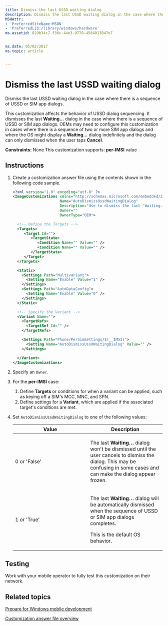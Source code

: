 ```yaml
---
title: Dismiss the last USSD waiting dialog
description: Dismiss the last USSD waiting dialog in the case where there is a sequence of USSD or SIM app dialogs.
MSHAttr:
- 'PreferredSiteName:MSDN'
- 'PreferredLib:/library/windows/hardware'
ms.assetid: 829b34c7-f36c-44e3-9770-4584013847e7


ms.date: 05/02/2017
ms.topic: article


---
```

# Dismiss the last USSD waiting dialog

Dismiss the last USSD waiting dialog in the case where there is a sequence of USSD or SIM app dialogs.

This customization affects the behavior of USSD dialog sequencing. It dismisses the last **Waiting…** dialog in the case where there is a sequence of USSD or SIM app dialogs. OEMs may need to configure this customization in cases where there is a sequence of two or more SIM app dialogs and where the OS might display a **Waiting…** dialog indefinitely and the dialog can only dismissed when the user taps **Cancel**.

<a href="" id="constraints---none"></a>**Constraints:** None
This customization supports: **per-IMSI** value

## Instructions

1. Create a customization answer file using the contents shown in the following code sample.

   ```XML
   <?xml version="1.0" encoding="utf-8" ?>
   <ImageCustomizations xmlns="http://schemas.microsoft.com/embedded/2004/10/ImageUpdate"
                        Name="AutoDismissUssdWaitingDialog"
                        Description="Use to dismiss the last 'Waiting...' dialog in cases where there is a sequence of USSD or SIM app dialogs"."
                        Owner=""
                        OwnerType="OEM">

     <!-- Define the Targets -->
     <Targets>
        <Target Id="">
           <TargetState>
              <Condition Name="" Value="" />
              <Condition Name="" Value="" />
           </TargetState>
        </Target>
     </Targets>

     <Static>
       <Settings Path="Multivariant">
         <Setting Name="Enable" Value="1" />
       </Settings>
       <Settings Path="AutoDataConfig">
         <Setting Name="Enable" Value="0" />
       </Settings>
     </Static>

     <!-- Specify the Variant -->
     <Variant Name="">
       <TargetRefs>
         <TargetRef Id="" />
       </TargetRefs>

       <Settings Path="Phone/PerSimSettings/$(__IMSI)">
         <Setting Name="AutoDismissUssdWaitingDialog" Value="" />
       </Settings>

     </Variant>
   </ImageCustomizations>
   ```

1. Specify an `Owner`.
1. For the **per-IMSI** case:

   1. Define **Targets** or conditions for when a variant can be applied, such as keying off a SIM's MCC, MNC, and SPN.
   1. Define settings for a **Variant**, which are applied if the associated target's conditions are met.

1. Set `AutoDismissUssdWaitingDialog` to one of the following values:

    <table>
    <colgroup>
    <col width="50%" />
    <col width="50%" />
    </colgroup>
    <thead>
    <tr class="header">
    <th>Value</th>
    <th>Description</th>
    </tr>
    </thead>
    <tbody>
    <tr class="odd">
    <td><p>0 or 'False'</p></td>
    <td><p>The last <strong>Waiting…</strong> dialog won't be dismissed until the user cancels to dismiss the dialog. This may be confusing in some cases and can make the dialog appear frozen.</p></td>
    </tr>
    <tr class="even">
    <td><p>1 or 'True'</p></td>
    <td><p>The last <strong>Waiting…</strong> dialog will be automatically dismissed when the sequence of USSD or SIM app dialogs completes.</p>
    <p>This is the default OS behavior.</p></td>
    </tr>
    </tbody>
    </table>

## Testing

Work with your mobile operator to fully test this customization on their network.

## Related topics

[Prepare for Windows mobile development](https://docs.microsoft.com/en-us/windows-hardware/manufacture/mobile/preparing-for-windows-mobile-development)

[Customization answer file overview](https://docs.microsoft.com/en-us/windows-hardware/customize/mobile/mcsf/customization-answer-file)
